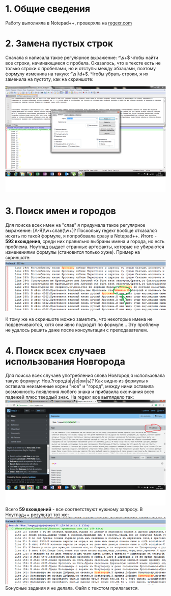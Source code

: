 # 1. Общие сведения
Работу выполняла в Notepad++, проверяла на [regexr.com](https://regexr.com/)
# 2. Замена пустых строк
Сначала я написала такое регулярное выражение: ^\s+$ чтобы найти все строки, начинающиеся с пробела. Оказалось, что в тексте есть не только строки с пробелами, но и отступы между абзацами, поэтому формулу изменила на такую: ^\s|\d+$. Чтобы убрать строки, я их заменила на пустоту, как на скриншоте:

![](https://github.com/rosetiler/hw9/blob/master/%D0%B7%D0%B0%D0%BC%D0%B5%D0%BD%D0%B0%20%D0%BF%D1%83%D1%81%D1%82%D1%8B%D1%85%20%D1%81%D1%82%D1%80%D0%BE%D0%BA.png)
# 3. Поиск имен и городов
Для поиска всех имен на "слав" я придумала такое регулярное выражение: [А-Я]\w+слав(\w+)?
Поскольку regexr вообще отказался искать по такой формуле, я попробовала сразу в Notepad++. Итого - **592 вхождения**, среди них правильно выбраны имена и города, но есть проблема. Ноутпад выдает странные артефакты, которые не убираются изменениями формулы (становится только хуже). Пример на скриншоте:
![](https://github.com/rosetiler/hw9/blob/master/%D0%BF%D1%80%D0%BE%D0%B1%D0%BB%D0%B5%D0%BC%D0%B0%20%D1%81%20%D0%B0%D1%80%D1%82%D0%B5%D1%84%D0%B0%D0%BA%D1%82%D0%B0%D0%BC%D0%B8.png)

К тому же на скриншоте можно заметить, что некоторые имена не подсвечиваются, хотя они явно подходят по формуле... Эту проблему не удалось решить даже после консультации с преподавателем.
# 4. Поиск всех случаев использования Новгорода
Для поиска всех случаев употребления слова Новгород я использовала такую формулу: Нов.?город(а|у|е|ом|ъ)? 
Как видно из формулы я оставила неизменные корни "нов" и "город", между ними оставила возможность появления любого знака и прибавила окончания всех падежей плюс твердый знак. На regexr все выглядело так:
![](https://github.com/rosetiler/hw9/blob/master/%D0%BD%D0%BE%D0%B2%D0%B3%D0%BE%D1%80%D0%BE%D0%B4%20%D1%80%D0%B5%D0%B3%D0%B5%D0%BA%D1%81.png)
Всего **59 вхождений** - все соответствуют нужному запросу.
В Ноутпад++ результат тот же:
![](https://github.com/rosetiler/hw9/blob/master/%D0%BD%D0%BE%D0%B2%D0%B3%D0%BE%D1%80%D0%BE%D0%B4%20%D0%BD%D0%BE%D1%83%D1%82%D0%BF%D0%B0%D0%B4.png)
Бонусные задания я не делала. Файл с текстом прилагается.
